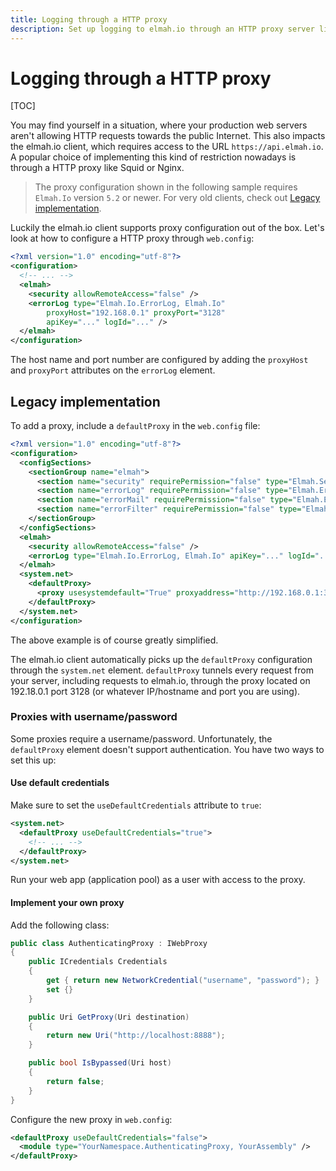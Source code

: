```yaml
---
title: Logging through a HTTP proxy
description: Set up logging to elmah.io through an HTTP proxy server like squid or Nginx. Using a bit of XML you can configure logging without public access.
---
```


# Logging through a HTTP proxy

[TOC]

You may find yourself in a situation, where your production web servers aren't allowing HTTP requests towards the public Internet. This also impacts the elmah.io client, which requires access to the URL `https://api.elmah.io`. A popular choice of implementing this kind of restriction nowadays is through a HTTP proxy like Squid or Nginx.

> The proxy configuration shown in the following sample requires `Elmah.Io` version `5.2` or newer. For very old clients, check out [Legacy implementation](#legacy-implementation).

Luckily the elmah.io client supports proxy configuration out of the box. Let's look at how to configure a HTTP proxy through `web.config`:

```xml
<?xml version="1.0" encoding="utf-8"?>
<configuration>
  <!-- ... -->
  <elmah>
    <security allowRemoteAccess="false" />
    <errorLog type="Elmah.Io.ErrorLog, Elmah.Io"
        proxyHost="192.168.0.1" proxyPort="3128"
        apiKey="..." logId="..." />
  </elmah>
</configuration>
```

The host name and port number are configured by adding the `proxyHost` and `proxyPort` attributes on the `errorLog` element.

## Legacy implementation

To add a proxy, include a `defaultProxy` in the `web.config` file:

```xml
<?xml version="1.0" encoding="utf-8"?>
<configuration>
  <configSections>
    <sectionGroup name="elmah">
      <section name="security" requirePermission="false" type="Elmah.SecuritySectionHandler, Elmah" />
      <section name="errorLog" requirePermission="false" type="Elmah.ErrorLogSectionHandler, Elmah" />
      <section name="errorMail" requirePermission="false" type="Elmah.ErrorMailSectionHandler, Elmah" />
      <section name="errorFilter" requirePermission="false" type="Elmah.ErrorFilterSectionHandler, Elmah" />
    </sectionGroup>
  </configSections>
  <elmah>
    <security allowRemoteAccess="false" />
    <errorLog type="Elmah.Io.ErrorLog, Elmah.Io" apiKey="..." logId="..." />
  </elmah>
  <system.net>
    <defaultProxy>
      <proxy usesystemdefault="True" proxyaddress="http://192.168.0.1:3128" bypassonlocal="False"/>
    </defaultProxy>
  </system.net>
</configuration>
```

The above example is of course greatly simplified.

The elmah.io client automatically picks up the `defaultProxy` configuration through the `system.net` element. `defaultProxy` tunnels every request from your server, including requests to elmah.io, through the proxy located on 192.18.0.1 port 3128 (or whatever IP/hostname and port you are using).

### Proxies with username/password

Some proxies require a username/password. Unfortunately, the `defaultProxy` element doesn't support authentication. You have two ways to set this up:

#### Use default credentials

Make sure to set the `useDefaultCredentials` attribute to `true`:

```xml
<system.net>
  <defaultProxy useDefaultCredentials="true">
    <!-- ... -->
  </defaultProxy>
</system.net>
```

Run your web app (application pool) as a user with access to the proxy.

#### Implement your own proxy

Add the following class:

```csharp
public class AuthenticatingProxy : IWebProxy
{
    public ICredentials Credentials
    {
        get { return new NetworkCredential("username", "password"); }
        set {}
    }

    public Uri GetProxy(Uri destination)
    {
        return new Uri("http://localhost:8888");
    }

    public bool IsBypassed(Uri host)
    {
        return false;
    }
}
```

Configure the new proxy in `web.config`:

```xml
<defaultProxy useDefaultCredentials="false">
  <module type="YourNamespace.AuthenticatingProxy, YourAssembly" />
</defaultProxy>
```